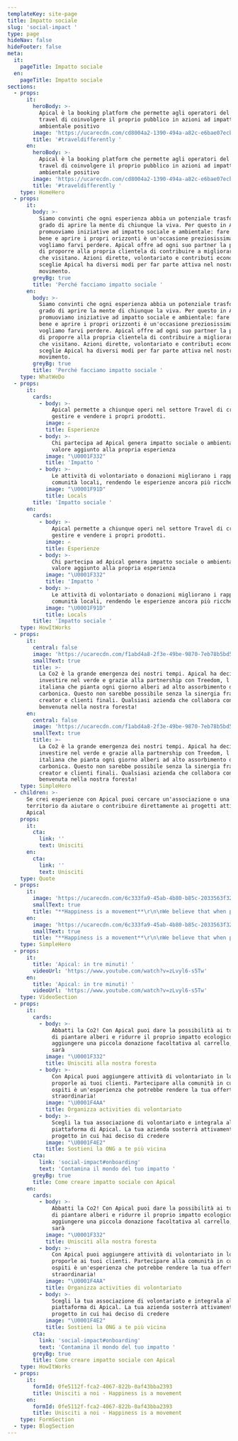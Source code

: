 ```yaml
---
templateKey: site-page
title: Impatto sociale
slug: 'social-impact '
type: page
hideNav: false
hideFooter: false
meta:
  it:
    pageTitle: Impatto sociale
  en:
    pageTitle: Impatto sociale
sections:
  - props:
      it:
        heroBody: >-
          Apical è la booking platform che permette agli operatori del settore
          travel di coinvolgere il proprio pubblico in azioni ad impatto sociale e
          ambientale positivo
        image: 'https://ucarecdn.com/cd8004a2-1390-494a-a82c-e6bae07ecbab/'
        title: '#traveldifferently '
      en:
        heroBody: >-
          Apical è la booking platform che permette agli operatori del settore
          travel di coinvolgere il proprio pubblico in azioni ad impatto sociale e
          ambientale positivo
        image: 'https://ucarecdn.com/cd8004a2-1390-494a-a82c-e6bae07ecbab/'
        title: '#traveldifferently '
    type: HomeHero
  - props:
      it:
        body: >-
          Siamo convinti che ogni esperienza abbia un potenziale trasformativo in
          grado di aprire la mente di chiunque la viva. Per questo in Apical
          promuoviamo iniziative ad impatto sociale e ambientale: fare del bene fa
          bene e aprire i propri orizzonti è un'occasione preziosissima che non
          vogliamo farvi perdere. Apical offre ad ogni suo partner la possibilità
          di proporre alla propria clientela di contribuire a migliorare i luoghi
          che visitano. Azioni dirette, volontariato e contributi economici: chi
          sceglie Apical ha diversi modi per far parte attiva nel nostro
          movimento. 
        greyBg: true
        title: 'Perché facciamo impatto sociale '
      en:
        body: >-
          Siamo convinti che ogni esperienza abbia un potenziale trasformativo in
          grado di aprire la mente di chiunque la viva. Per questo in Apical
          promuoviamo iniziative ad impatto sociale e ambientale: fare del bene fa
          bene e aprire i propri orizzonti è un'occasione preziosissima che non
          vogliamo farvi perdere. Apical offre ad ogni suo partner la possibilità
          di proporre alla propria clientela di contribuire a migliorare i luoghi
          che visitano. Azioni dirette, volontariato e contributi economici: chi
          sceglie Apical ha diversi modi per far parte attiva nel nostro
          movimento. 
        greyBg: true
        title: 'Perché facciamo impatto sociale '
    type: WhatWeDo
  - props:
      it:
        cards:
          - body: >-
              Apical permette a chiunque operi nel settore Travel di creare,
              gestire e vendere i propri prodotti. 
            image: ✍️
            title: Esperienze
          - body: >-
              Chi partecipa ad Apical genera impatto sociale o ambientale. Un
              valore aggiunto alla propria esperienza
            image: "\U0001F332"
            title: 'Impatto '
          - body: >-
              Le attività di volontariato o donazioni migliorano i rapporti con le
              comunità locali, rendendo le esperienze ancora più ricche
            image: "\U0001F91D"
            title: Locals
        title: 'Impatto sociale '
      en:
        cards:
          - body: >-
              Apical permette a chiunque operi nel settore Travel di creare,
              gestire e vendere i propri prodotti. 
            image: ✍️
            title: Esperienze
          - body: >-
              Chi partecipa ad Apical genera impatto sociale o ambientale. Un
              valore aggiunto alla propria esperienza
            image: "\U0001F332"
            title: 'Impatto '
          - body: >-
              Le attività di volontariato o donazioni migliorano i rapporti con le
              comunità locali, rendendo le esperienze ancora più ricche
            image: "\U0001F91D"
            title: Locals
        title: 'Impatto sociale '
    type: HowItWorks
  - props:
      it:
        central: false
        image: 'https://ucarecdn.com/f1abd4a8-2f3e-49be-9870-7eb78b5bd585/'
        smallText: true
        title: >-
          La Co2 è la grande emergenza dei nostri tempi. Apical ha deciso di
          investire nel verde e grazie alla partnership con Treedom, l'azienda
          italiana che pianta ogni giorno alberi ad alto assorbimento di anidride
          carbonica. Questo non sarebbe possibile senza la sinergia fra di noi,
          creator e clienti finali. Qualsiasi azienda che collabora con noi è
          benvenuta nella nostra foresta! 
      en:
        central: false
        image: 'https://ucarecdn.com/f1abd4a8-2f3e-49be-9870-7eb78b5bd585/'
        smallText: true
        title: >-
          La Co2 è la grande emergenza dei nostri tempi. Apical ha deciso di
          investire nel verde e grazie alla partnership con Treedom, l'azienda
          italiana che pianta ogni giorno alberi ad alto assorbimento di anidride
          carbonica. Questo non sarebbe possibile senza la sinergia fra di noi,
          creator e clienti finali. Qualsiasi azienda che collabora con noi è
          benvenuta nella nostra foresta! 
    type: SimpleHero
  - children: >-
      Se crei esperienze con Apical puoi cercare un'associazione o una ONG sul
      territorio da aiutare o contribuire direttamente ai progetti attivi di
      Apical 
    props:
      it:
        cta:
          link: ''
          text: Unisciti
      en:
        cta:
          link: ''
          text: Unisciti
    type: Quote
  - props:
      it:
        image: 'https://ucarecdn.com/6c333fa9-45ab-4b80-b85c-2033563f32c7/'
        smallText: true
        title: "**Happiness is a movement**\r\n\nWe believe that when people share their energy into an intense experience they naturally become more open-minded, curious and able to understand one another. Experience Creators have the power to change people’s life. Apical is here to support them. Join our mission\r\n\n\rNicola Zanola, CEO"
      en:
        image: 'https://ucarecdn.com/6c333fa9-45ab-4b80-b85c-2033563f32c7/'
        smallText: true
        title: "**Happiness is a movement**\r\n\nWe believe that when people share their energy into an intense experience they naturally become more open-minded, curious and able to understand one another. Experience Creators have the power to change people’s life. Apical is here to support them. Join our mission\r\n\n\rNicola Zanola, CEO"
    type: SimpleHero
  - props:
      it:
        title: 'Apical: in tre minuti! '
        videoUrl: 'https://www.youtube.com/watch?v=zLvyl6-s5Tw'
      en:
        title: 'Apical: in tre minuti! '
        videoUrl: 'https://www.youtube.com/watch?v=zLvyl6-s5Tw'
    type: VideoSection
  - props:
      it:
        cards:
          - body: >-
              Abbatti la Co2! Con Apical puoi dare la possibilità ai tuoi clienti
              di piantare alberi e ridurre il proprio impatto ecologico. Basterà
              aggiungere una piccola donazione facoltativa al carrello, l'albero
              sarà 
            image: "\U0001F332"
            title: Unisciti alla nostra foresta
          - body: >-
              Con Apical puoi aggiungere attività di volontariato in loco e
              proporle ai tuoi clienti. Partecipare alla comunità in cui si è
              ospiti è un'esperienza che potrebbe rendere la tua offerta davvero
              straordinaria!  
            image: "\U0001F4AA"
            title: Organizza activities di volontariato
          - body: >-
              Scegli la tua associazione di volontariato e integrala alla tua
              piattaforma di Apical. La tua azienda sosterrà attivamente il
              progetto in cui hai deciso di credere
            image: "\U0001F4E2"
            title: Sostieni la ONG a te più vicina
        cta:
          link: 'social-impact#onboarding'
          text: 'Contamina il mondo del tuo impatto '
        greyBg: true
        title: Come creare impatto sociale con Apical
      en:
        cards:
          - body: >-
              Abbatti la Co2! Con Apical puoi dare la possibilità ai tuoi clienti
              di piantare alberi e ridurre il proprio impatto ecologico. Basterà
              aggiungere una piccola donazione facoltativa al carrello, l'albero
              sarà 
            image: "\U0001F332"
            title: Unisciti alla nostra foresta
          - body: >-
              Con Apical puoi aggiungere attività di volontariato in loco e
              proporle ai tuoi clienti. Partecipare alla comunità in cui si è
              ospiti è un'esperienza che potrebbe rendere la tua offerta davvero
              straordinaria!  
            image: "\U0001F4AA"
            title: Organizza activities di volontariato
          - body: >-
              Scegli la tua associazione di volontariato e integrala alla tua
              piattaforma di Apical. La tua azienda sosterrà attivamente il
              progetto in cui hai deciso di credere
            image: "\U0001F4E2"
            title: Sostieni la ONG a te più vicina
        cta:
          link: 'social-impact#onboarding'
          text: 'Contamina il mondo del tuo impatto '
        greyBg: true
        title: Come creare impatto sociale con Apical
    type: HowItWorks
  - props:
      it:
        formId: 0fe5112f-fca2-4067-822b-0af43bba2393
        title: Unisciti a noi - Happiness is a movement
      en:
        formId: 0fe5112f-fca2-4067-822b-0af43bba2393
        title: Unisciti a noi - Happiness is a movement
    type: FormSection
  - type: BlogSection
---
```



